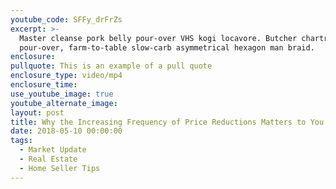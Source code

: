 ```yaml
---
youtube_code: SFFy_drFrZs
excerpt: >-
  Master cleanse pork belly pour-over VHS kogi locavore. Butcher chartreuse
  pour-over, farm-to-table slow-carb asymmetrical hexagon man braid.
enclosure:
pullquote: This is an example of a pull quote
enclosure_type: video/mp4
enclosure_time:
use_youtube_image: true
youtube_alternate_image:
layout: post
title: Why the Increasing Frequency of Price Reductions Matters to You
date: 2018-05-10 00:00:00
tags:
  - Market Update
  - Real Estate
  - Home Seller Tips
---
```

